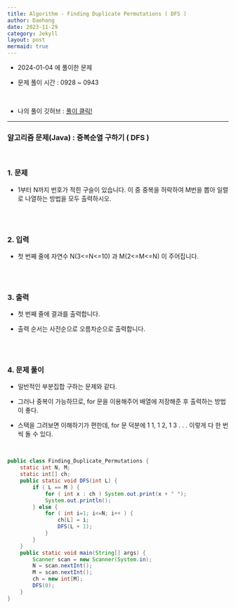 ```yaml
---
title: Algorithm - Finding Duplicate Permutations ( DFS )
author: Daehong
date: 2023-11-29
category: Jekyll
layout: post
mermaid: true
---
```


- 2024-01-04 에 풀이한 문제

- 문제 풀이 시간 : 0928 ~ 0943

<br>

* 나의 풀이 깃허브 : 
[풀이 클릭!](https://github.com/JeonDaehong/study-java-algorithm/blob/main/dfs_bfs/Finding_Duplicate_Permutations.java)

<hr>

### 알고리즘 문제(Java) : 중복순열 구하기 ( DFS )

<br>

### 1. 문제

 - 1부터 N까지 번호가 적힌 구슬이 있습니다. 이 중 중복을 허락하여 M번을 뽑아 일렬로 나열하는 방법을 모두 출력하시오.
	
<br>
<br>

### 2. 입력

 - 첫 번째 줄에 자연수 N(3<=N<=10) 과 M(2<=M<=N) 이 주어집니다.

<br>
<br>

### 3. 출력

 - 첫 번째 줄에 결과를 출력합니다.
 
 - 출력 순서는 사전순으로 오름차순으로 출력합니다.

<br>
<br>

### 4. 문제 풀이
 - 일반적인 부분집합 구하는 문제와 같다.
 
 - 그러나 중복이 가능하므로, for 문을 이용해주어 배열에 저장해준 후 출력하는 방법이 좋다.
 
 - 스택을 그려보면 이해하기가 편한데, for 문 덕분에 1 1, 1 2, 1 3 . . . 이렇게 다 한 번씩 돌 수 있다.
	
	
 <br>


```java
public class Finding_Duplicate_Permutations {
    static int N, M;
    static int[] ch;
    public static void DFS(int L) {
        if ( L == M ) {
            for ( int x : ch ) System.out.print(x + " ");
            System.out.println();
        } else {
            for ( int i=1; i<=N; i++ ) {
                ch[L] = i;
                DFS(L + 1);
            }
        }
    }
    public static void main(String[] args) {
        Scanner scan = new Scanner(System.in);
        N = scan.nextInt();
        M = scan.nextInt();
        ch = new int[M];
        DFS(0);
    }
}
```

<br>
<br>
<br>
<br>
<br>
